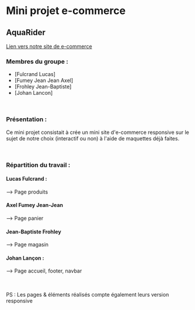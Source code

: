 # Mini projet e-commerce

## AquaRider 
[Lien vers notre site de e-commerce](https://jlancon8.github.io/mini-projet_e-commerce/)

### Membres du groupe :

- [Fulcrand Lucas]
- [Fumey Jean Jean Axel]  
- [Frohley Jean-Baptiste]
- [Johan Lancon]

<br>

### Présentation :

Ce mini projet consistait à crée un mini site d'e-commerce responsive sur le sujet de notre choix (interactif ou non) à l'aide de maquettes déjà faites.

<br>

### Répartition du travail :

#### Lucas Fulcrand : 
  --> Page produits
<br>
#### Axel Fumey Jean-Jean
  --> Page panier
<br>
#### Jean-Baptiste Frohley
  --> Page magasin
<br>
#### Johan Lançon :
  --> Page accueil, footer, navbar


<br>
<br>
PS : Les pages & éléments réalisés compte également leurs version responsive
